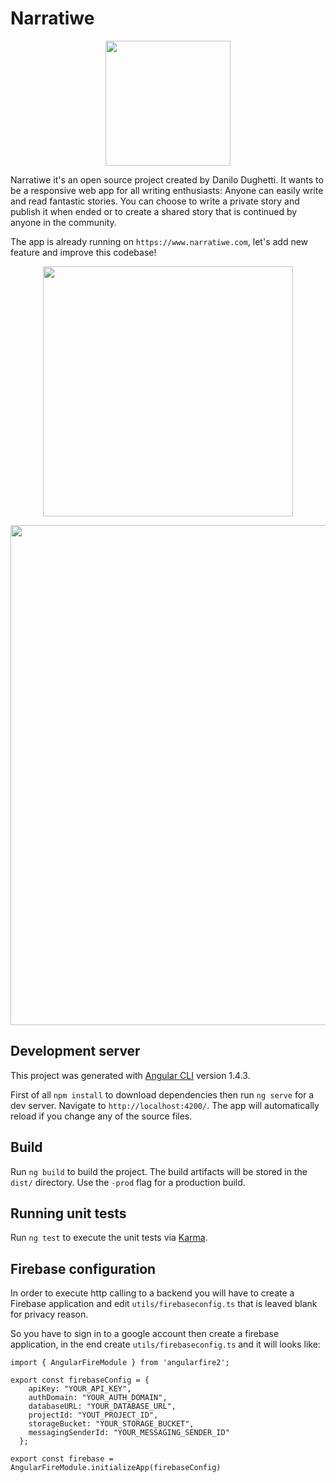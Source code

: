 # Narratiwe

<p align="center">
<img src="https://narratiwe.com/assets/images/text-logo.png" width="200">
</p>

Narratiwe it's an open source project created by Danilo Dughetti.
It wants to be a responsive web app for all writing enthusiasts: Anyone can easily write and read fantastic stories. You can choose to write a private story and publish it when ended or to create a shared story that is continued by anyone in the community.

The app is already running on `https://www.narratiwe.com`, let's add new feature and improve this codebase!


<p align="center">
<img src="https://narratiwe.com/assets/images/welcome-logo.png" height="400">
</p>

<p align="center">
<img src="https://narratiwe.com/assets/images/tour-2.png" width="800">
</p>


## Development server

This project was generated with [Angular CLI](https://github.com/angular/angular-cli) version 1.4.3.

First of all `npm install` to download dependencies then run `ng serve` for a dev server. Navigate to `http://localhost:4200/`. The app will automatically reload if you change any of the source files.

## Build

Run `ng build` to build the project. The build artifacts will be stored in the `dist/` directory. Use the `-prod` flag for a production build.

## Running unit tests

Run `ng test` to execute the unit tests via [Karma](https://karma-runner.github.io).

## Firebase configuration

In order to execute http calling to a backend you will have to create a Firebase application and edit `utils/firebaseconfig.ts` that is leaved blank for privacy reason.

So you have to sign in to a google account then create a firebase application, in the end create `utils/firebaseconfig.ts` and it will looks like:

```
import { AngularFireModule } from 'angularfire2';

export const firebaseConfig = {
    apiKey: "YOUR_API_KEY",
    authDomain: "YOUR_AUTH_DOMAIN",
    databaseURL: "YOUR_DATABASE_URL",
    projectId: "YOUT_PROJECT_ID",
    storageBucket: "YOUR_STORAGE_BUCKET",
    messagingSenderId: "YOUR_MESSAGING_SENDER_ID"
  };

export const firebase = AngularFireModule.initializeApp(firebaseConfig)
```
